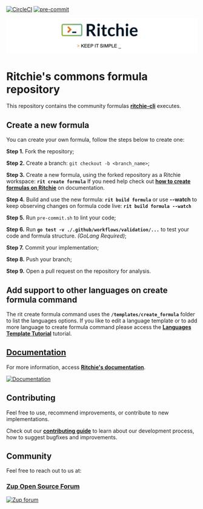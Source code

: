 <!-- markdownlint-disable MD041 MD033 MD013-->
[![CircleCI](https://circleci.com/gh/ZupIT/ritchie-formulas/tree/ritchie-2.0.0.svg?style=shield)](https://circleci.com/gh/ZupIT/ritchie-formulas)
[![pre-commit](https://img.shields.io/badge/pre--commit-enabled-brightgreen?logo=pre-commit&logoColor=white)](https://github.com/pre-commit/pre-commit)

<img class="special-img-class" src="/docs/img/ritchie-banner.png" />

# **Ritchie's commons formula repository**

This repository contains the community formulas [**ritchie-cli**](https://github.com/ZupIT/ritchie-cli) executes.

## **Create a new formula**
You can create your own formula, follow the steps below to create one: 

**Step 1.** Fork the repository;

**Step 2.** Create a branch: `git checkout -b <branch_name>`;

**Step 3.** Create a new formula, using the forked repository as a Ritchie
workspace: **`rit create formula`**
If you need help check out [**how to create formulas on Ritchie**](https://docs.ritchiecli.io/getting-started/creating-formulas) on documentation.

**Step 4.** Build and use the new formula: **`rit build formula`** or use **--watch** to keep observing changes on formula code live: **`rit build formula --watch`**

**Step 5.** Run `pre-commit.sh` to lint your code;

**Step 6.** Run **`go test -v ./.github/workflows/validation/...`** to test your code and formula structure. _(GoLang Required)_;

**Step 7.** Commit your implementation;

**Step 8.** Push your branch;

**Step 9.** Open a pull request on the repository for analysis.

## **Add support to other languages on create formula command**

The rit create formula command uses the **`/templates/create_formula`** folder
to list the languages options. If you like to edit a language template
or to add more language to create formula command please access the
[**Languages Template Tutorial**](https://github.com/ZupIT/ritchie-formulas/tree/master/templates/create_formula) tutorial. 

## [**Documentation**](https://docs.ritchiecli.io)
For more information, access [**Ritchie's documentation**](https://docs.ritchiecli.io).

[![Documentation](/docs/img/documentation-ritchie.png)](https://docs.ritchiecli.io)

## **Contributing**

Feel free to use, recommend improvements, or contribute to new implementations.

Check out our [**contributing guide**](https://github.com/ZupIT/ritchie-cli/blob/master/CONTRIBUTING.md) to learn about our development process, how to suggest bugfixes and improvements. 

## **Community**

Feel free to reach out to us at:

### [**Zup Open Source Forum**](https://forum.zup.com.br/c/en/9)

[![Zup forum](/docs/img/zup-forum-topics.png)](https://forum.zup.com.br/c/en/9)
